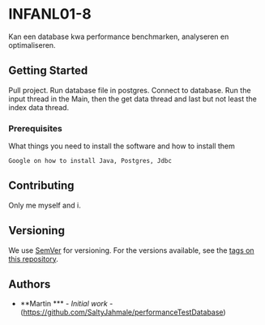 # INFANL01-8

Kan een database kwa performance benchmarken, analyseren en optimaliseren.

## Getting Started

Pull project.
Run database file in postgres.
Connect to database.
Run the input thread in the Main, then the get data thread and last but not least the index data thread.


### Prerequisites

What things you need to install the software and how to install them

```
Google on how to install Java, Postgres, Jdbc
```

## Contributing

Only me myself and i.

## Versioning

We use [SemVer](http://semver.org/) for versioning. For the versions available, see the [tags on this repository](https://github.com/your/project/tags). 

## Authors

* **Martin *** - *Initial work* - (https://github.com/SaltyJahmale/performanceTestDatabase)


